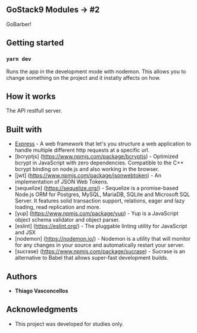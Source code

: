 ## GoStack9 Modules -> #2
GoBarber!

## Getting started

### `yarn dev`

Runs the app in the development mode with nodemon.
This allows you to change something on the project and it instatly affects on how.

## How it works

The API restfull server.

## Built with

* [Express](https://expressjs.com) - A web framework that let's you structure a web application to handle multiple different http requests at a specific url.
* [bcryptjs] (https://www.npmjs.com/package/bcryptjs) - Optimized bcrypt in JavaScript with zero dependencies. Compatible to the C++ bcrypt binding on node.js and also working in the browser.
* [jwt] (https://www.npmjs.com/package/jsonwebtoken) - An implementation of JSON Web Tokens.
* [sequelize] (https://sequelize.org/) - Sequelize is a promise-based Node.js ORM for Postgres, MySQL, MariaDB, SQLite and Microsoft SQL Server. It features solid transaction support, relations, eager and lazy loading, read replication and more.
* [yup] (https://www.npmjs.com/package/yup) - Yup is a JavaScript object schema validator and object parser. 
* [eslint] (https://eslint.org/) - The pluggable linting utility for JavaScript and JSX
* [nodemon] (https://nodemon.io/) - Nodemon is a utility that will monitor for any changes in your source and automatically restart your server. 
* [sucrase} (https://www.npmjs.com/package/sucrase) - Sucrase is an alternative to Babel that allows super-fast development builds.


## Authors

* **Thiago Vasconcellos**

## Acknowledgments

* This project was developed for studies only.
